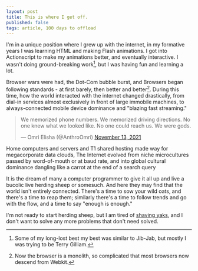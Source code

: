 ```yaml
---
layout: post
title: This is where I get off.
published: false
tags: article, 100 days to offload
---
```


I'm in a unique position where I grew up with the internet, in my formative
years I was learning HTML and making Flash animations. I got into Actionscript
to make my animations better, and eventually interactive. I wasn't doing
ground-breaking work[^1], but I was having fun and learning a lot.

Browser wars were had, the Dot-Com bubble burst, and Browsers began following
standards - at first barely, then better and better[^2]. During this time, how the
world interacted with the internet changed drastically, from dial-in services
almost exclusively in front of large immobile machines, to always-connected
mobile device dominance and "blazing fast streaming."

<blockquote class="twitter-tweet" data-dnt="true"><p lang="en" dir="ltr">We memorized phone numbers. We memorized driving directions. No one knew what we looked like. No one could reach us. We were gods.</p>&mdash; Omri Elisha (@AnthroOmri) <a href="https://twitter.com/AnthroOmri/status/1459623380030824452?ref_src=twsrc%5Etfw">November 13, 2021</a></blockquote> <script async src="https://platform.twitter.com/widgets.js" charset="utf-8"></script>

Home computers and servers and T1 shared hosting made way for megacorporate
data clouds, The Internet evolved from niche microcultures passed by
word-of-mouth or at baud rate, and into global cultural dominance dangling like
a carrot at the end of a search query

It is the dream of many a computer programmer to give it all up and live a
bucolic live herding sheep or somesuch. And here they may find that the world
isn't entirely connected. There's a time to sow your wild oats, and there's a
time to reap them; similarly there's a time to follow trends and go with the
flow, and a time to say "enough is enough."

I'm not ready to start herding sheep, but I am tired of [shaving yaks][1], and
I don't want to solve any more problems that don't need solved.






[^1]: Some of my long-lost best my best was similar to Jib-Jab, but mostly I was trying to be Terry Gilliam.
[^2]: Now the browser is a monolith, so complicated that most browsers now descend from Webkit.

[1]: https://seths.blog/2005/03/dont_shave_that/
